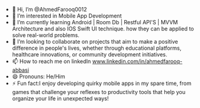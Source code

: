 - 👋 Hi, I’m @AhmedFarooq0012
- 👀 I’m interested in Mobile App Development
- 🌱 I’m currently learning Android | Room Db | Restful API'S | MVVM Architecture and also IOS Swift UI technique.  how they can be applied to solve real-world problems.
- 💞️ I’m looking to collaborate on projects that aim to make a positive difference in people's lives, whether through educational platforms, healthcare innovations, or community development initiatives.
- 📫 How to reach me on linkedIn www.linkedin.com/in/ahmedfarooq-abbasi
- 😄 Pronouns: He/Him
- ⚡ Fun fact:I enjoy developing quirky mobile apps in my spare time, from games that challenge your reflexes to productivity tools that help you organize your life in unexpected ways!

<!---
AhmedFarooq0012/AhmedFarooq0012 is a ✨ special ✨ repository because its `README.md` (this file) appears on your GitHub profile.
You can click the Preview link to take a look at your changes.
--->
